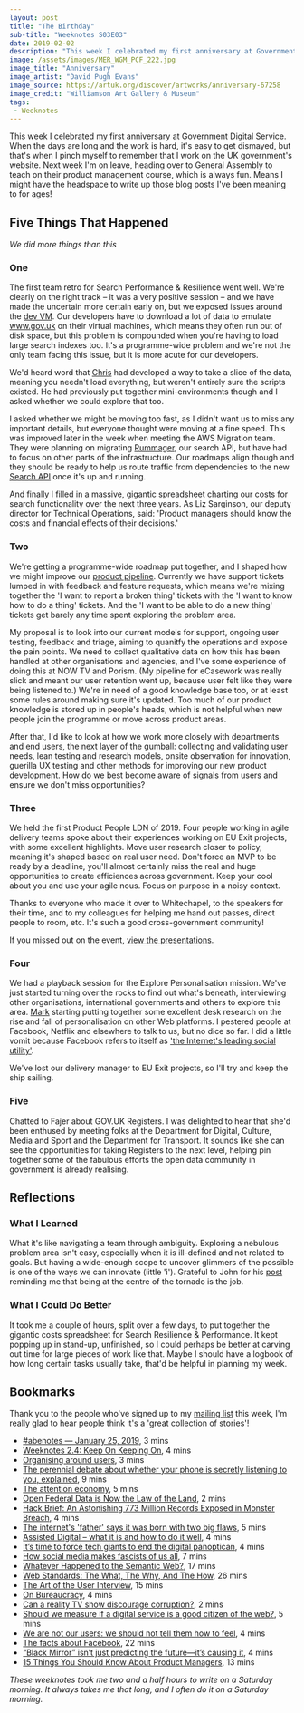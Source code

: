 ```yaml
---
layout: post
title: "The Birthday"
sub-title: "Weeknotes S03E03"
date: 2019-02-02
description: "This week I celebrated my first anniversary at Government Digital Service."
image: /assets/images/MER_WGM_PCF_222.jpg
image_title: "Anniversary"
image_artist: "David Pugh Evans"
image_source: https://artuk.org/discover/artworks/anniversary-67258
image_credit: "Williamson Art Gallery & Museum"
tags:
 - Weeknotes
---
```


This week I celebrated my first anniversary at Government Digital Service. When the days are long and the work is hard, it's easy to get dismayed, but that's when I pinch myself to remember that I work on the UK government's website. Next week I'm on leave, heading over to General Assembly to teach on their product management course, which is always fun. Means I might have the headspace to write up those blog posts I've been meaning to for ages!

## Five Things That Happened

*We did more things than this*

### One

The first team retro for Search Performance & Resilience went well. We're clearly on the right track – it was a very positive session – and we have made the uncertain more certain early on, but we exposed issues around the [dev VM](https://en.wikipedia.org/wiki/Virtual_machine). Our developers have to download a lot of data to emulate www.gov.uk on their virtual machines, which means they often run out of disk space, but this problem is compounded when you're having to load large search indexes too. It's a programme-wide problem and we're not the only team facing this issue, but it is more acute for our developers.

We'd heard word that [Chris](https://github.com/cbaines) had developed a way to take a slice of the data, meaning you needn't load everything, but weren't entirely sure the scripts existed. He had previously put together mini-environments though and I asked whether we could explore that too.

I asked whether we might be moving too fast, as I didn't want us to miss any important details, but everyone thought were moving at a fine speed. This was improved later in the week when meeting the AWS Migration team. They were planning on migrating [Rummager](https://github.com/alphagov/rummager), our search API, but have had to focus on other parts of the infrastructure. Our roadmaps align though and they should be ready to help us route traffic from dependencies to the new [Search API](https://github.com/alphagov/search-api) once it's up and running.

And finally I filled in a massive, gigantic spreadsheet charting our costs for search functionality over the next three years. As Liz Sarginson, our deputy director for Technical Operations, said: 'Product managers should know the costs and financial effects of their decisions.' 

### Two

We're getting a programme-wide roadmap put together, and I shaped how we might improve our [product pipeline](https://en.wikipedia.org/wiki/Product_pipeline). Currently we have support tickets lumped in with feedback and feature requests, which means we're mixing together the 'I want to report a broken thing' tickets with the 'I want to know how to do a thing' tickets. And the 'I want to be able to do a new thing' tickets get barely any time spent exploring the problem area.

My proposal is to look into our current models for support, ongoing user testing, feedback and triage, aiming to quanitfy the operations and expose the pain points. We need to collect qualitative data on how this has been handled at other organisations and agencies, and I've some experience of doing this at NOW TV and Porism. (My pipeline for eCasework was really slick and meant our user retention went up, because user felt like they were being listened to.) We're in need of a good knowledge base too, or at least some rules around making sure it's updated. Too much of our product knowledge is stored up in people's heads, which is not helpful when new people join the programme or move across product areas. 

After that, I'd like to look at how we work more closely with departments and end users, the next layer of the gumball: collecting and validating user needs, lean testing and research models, onsite observation for innovation, guerilla UX testing and other methods for improving our new product development. How do we best become aware of signals from users and ensure we don't miss opportunities?

### Three

We held the first Product People LDN of 2019. Four people working in agile delivery teams spoke about their experiences working on EU Exit projects, with some excellent highlights. Move user research closer to policy, meaning it's shaped based on real user need. Don't force an MVP to be ready by a deadline, you'll almost certainly miss the real and huge opportunities to create efficiences across government. Keep your cool about you and use your agile nous. Focus on purpose in a noisy context.

Thanks to everyone who made it over to Whitechapel, to the speakers for their time, and to my colleagues for helping me hand out passes, direct people to room, etc. It's such a good cross-government community!

If you missed out on the event, [view the presentations](https://docs.google.com/presentation/d/1Akj8MfT6PyV3FMPqcKVKjTyP0l5fp60Kyo869y5cApU/edit).

### Four

We had a playback session for the Explore Personalisation mission. We've just started turning over the rocks to find out what's beneath, interviewing other organisations, international governments and others to explore this area. [Mark](http://mhurrell.co.uk) starting putting together some excellent desk research on the rise and fall of personalisation on other Web platforms. I pestered people at Facebook, Netflix and elsewhere to talk to us, but no dice so far. I did a little vomit because Facebook refers to itself as ['the Internet's leading social utility'](https://newsroom.fb.com/news/2006/09/facebook-launches-additional-privacy-controls-for-news-feed-and-mini-feed/).

We've lost our delivery manager to EU Exit projects, so I'll try and keep the ship sailing. 

### Five

Chatted to Fajer about GOV.UK Registers. I was delighted to hear that she'd been enthused by meeting folks at the Department for Digital, Culture, Media and Sport and the Department for Transport. It sounds like she can see the opportunities for taking Registers to the next level, helping pin together some of the fabulous efforts the open data community in government is already realising. 

## Reflections

### What I Learned

What it's like navigating a team through ambiguity. Exploring a nebulous problem area isn't easy, especially when it is ill-defined and not related to goals. But having a wide-enough scope to uncover glimmers of the possible is one of the ways we can innovate (little 'i'). Grateful to John for his [post](https://medium.com/@johnpcutler/15-things-you-should-know-about-product-managers-f488513d246) reminding me that being at the centre of the tornado is the job.

### What I Could Do Better

It took me a couple of hours, split over a few days, to put together the gigantic costs spreadsheet for Search Resilience & Performance. It kept popping up in stand-up, unfinished, so I could perhaps be better at carving out time for large pieces of work like that. Maybe I should have a logbook of how long certain tasks usually take, that'd be helpful in planning my week.

## Bookmarks

Thank you to the people who've signed up to my [mailing list](https://tinyletter.com/stevenjmesser) this week, I'm really glad to hear people think it's a 'great collection of stories'!

- [#abenotes — January 25, 2019](https://weeknot.es/abenotes-january-25-2019-476b0f4c16f0), 3 mins
- [Weeknotes 2.4: Keep On Keeping On](https://weeknot.es/weeknotes-2-4-keep-on-keeping-on-5872d6b7a0cd), 4 mins
- [Organising around users](https://jordanh.net/posts/organising-around-users/), 3 mins
- [The perennial debate about whether your phone is secretly listening to you, explained](https://www.vox.com/the-goods/2018/12/28/18158968/facebook-microphone-tapping-recording-instagram-ads), 9 mins
- [The attention economy](https://char.gd/recharged/daily/the-attention-economy), 5 mins
- [Open Federal Data is Now the Law of the Land](https://www.nextgov.com/analytics-data/2019/01/open-federal-data-now-law-land/154181/), 2 mins
- [Hack Brief: An Astonishing 773 Million Records Exposed in Monster Breach](https://www.wired.com/story/collection-one-breach-email-accounts-passwords/), 4 mins
- [The internet's 'father' says it was born with two big flaws](https://www.businessinsider.com/google-vint-cerf-explains-why-early-internet-lacked-security-and-room-2019-1), 5 mins
- [Assisted Digital – what it is and how to do it well](https://www.martinlugton.com/assisted-digital-what-it-is-and-how-to-do-it-well/), 4 mins
- [It’s time to force tech giants to end the digital panoptican](https://www.newstatesman.com/politics/staggers/2019/01/it-s-time-force-tech-giants-end-digital-panoptican), 4 mins
- [How social media makes fascists of us all](https://unherd.com/2018/08/social-media-makes-fascists-us/), 7 mins
- [Whatever Happened to the Semantic Web?](https://twobithistory.org/2018/05/27/semantic-web.html), 17 mins
- [Web Standards: The What, The Why, And The How](https://www.smashingmagazine.com/2019/01/web-standards-guide/), 26 mins
- [The Art of the User Interview](https://medium.springboard.com/the-art-of-the-user-interview-cf40d1ca62e8), 15 mins
- [On Bureaucracy](https://medium.com/oneteamgov/on-bureaucracy-ba91dca5a75), 4 mins
- [Can a reality TV show discourage corruption?](https://www.economist.com/middle-east-and-africa/2018/01/25/can-a-reality-tv-show-discourage-corruption), 2 mins
- [Should we measure if a digital service is a good citizen of the web?](http://mrdudders.posthaven.com/should-we-measure-if-a-digital-service-is-a-good-citizen-of-the-web), 5 mins
- [We are not our users: we should not tell them how to feel](https://digitalblog.coop.co.uk/2019/01/17/we-are-not-our-users-we-should-not-tell-them-how-to-feel/), 4 mins
- [The facts about Facebook](https://techcrunch.com/2019/01/26/the-facts-about-facebook/), 22 mins
- [“Black Mirror” isn’t just predicting the future—it’s causing it](https://qz.com/1513524/black-mirrors-bandersnatch-creates-the-future-not-predicts-it/), 4 mins
- [15 Things You Should Know About Product Managers](https://medium.com/@johnpcutler/15-things-you-should-know-about-product-managers-f488513d246), 13 mins

_These weeknotes took me two and a half hours to write on a Saturday morning. It always takes me that long, and I often do it on a Saturday morning._